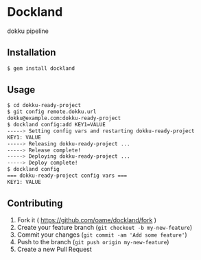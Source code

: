 # Dockland

dokku pipeline

## Installation

```bash
$ gem install dockland
```

## Usage

```bash
$ cd dokku-ready-project
$ git config remote.dokku.url
dokku@example.com:dokku-ready-project
$ dockland config:add KEY1=VALUE
-----> Setting config vars and restarting dokku-ready-project
KEY1: VALUE
-----> Releasing dokku-ready-project ...
-----> Release complete!
-----> Deploying dokku-ready-project ...
-----> Deploy complete!
$ dockland config
=== dokku-ready-project config vars ===
KEY1: VALUE
```

## Contributing

1. Fork it ( https://github.com/oame/dockland/fork )
2. Create your feature branch (`git checkout -b my-new-feature`)
3. Commit your changes (`git commit -am 'Add some feature'`)
4. Push to the branch (`git push origin my-new-feature`)
5. Create a new Pull Request

